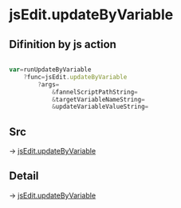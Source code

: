 # jsEdit.updateByVariable

## Difinition by js action

```js.js

var=runUpdateByVariable
	?func=jsEdit.updateByVariable
		?args=
			&fannelScriptPathString=
			&targetVariableNameString=
			&updateVariableValueString=
```

## Src

-> [jsEdit.updateByVariable](https://github.com/puutaro/CommandClick/blob/master/app/src/main/java/com/puutaro/commandclick/fragment_lib/terminal_fragment/js_interface/edit/JsEdit.kt#L25)

## Detail

-> [jsEdit.updateByVariable](https://github.com/puutaro/CommandClick/blob/master/md/developer/js_interface/details/edit/JsEdit/updateByVariable.md)

